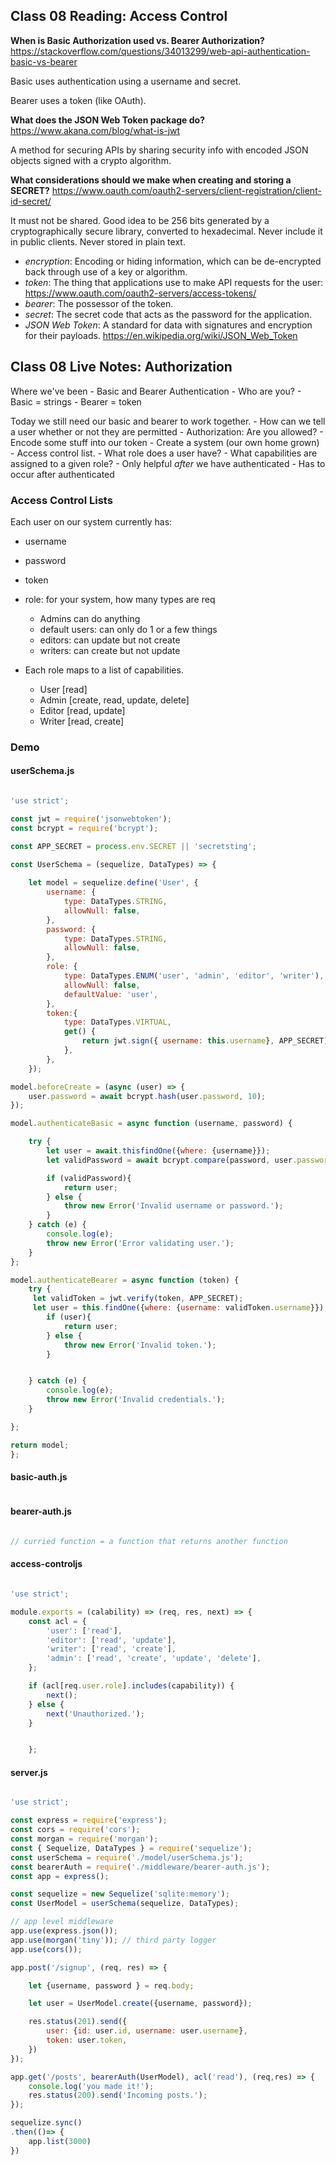 ## Class 08 Reading: Access Control

**When is Basic Authorization used vs. Bearer Authorization?** https://stackoverflow.com/questions/34013299/web-api-authentication-basic-vs-bearer

Basic uses authentication using a username and secret.

Bearer uses a token (like OAuth).

**What does the JSON Web Token package do?** https://www.akana.com/blog/what-is-jwt

A method for securing APIs by sharing security info with encoded JSON objects signed with a crypto algorithm.

**What considerations should we make when creating and storing a SECRET?** https://www.oauth.com/oauth2-servers/client-registration/client-id-secret/

It must not be shared. Good idea to be 256 bits generated by a cryptographically secure library, converted to hexadecimal. Never include it in public clients. Never stored in plain text.

- *encryption*: Encoding or hiding information, which can be de-encrypted back through use of a key or algorithm.
- *token*: The thing that applications use to make API requests for the user: https://www.oauth.com/oauth2-servers/access-tokens/
- *bearer*: The possessor of the token.
- *secret*: The secret code that acts as the password for the application.
- *JSON Web Token*: A standard for data with signatures and encryption for their payloads. https://en.wikipedia.org/wiki/JSON_Web_Token

## Class 08 Live Notes: Authorization

Where we've been
    - Basic and Bearer Authentication
        - Who are you?
        - Basic = strings
        - Bearer = token

Today we still need our basic and bearer to work together.
    - How can we tell a user whether or not they are permitted
    - Authorization: Are you allowed?
    - Encode some stuff into our token
    - Create a system (our own home grown) - Access control list.
        - What role does a user have?
        - What capabilities are assigned to a given role?
    - Only helpful *after* we have authenticated
    - Has to occur after authenticated

### Access Control Lists

Each user on our system currently has:

- username
- password
- token
- role: for your system, how many types are req

    - Admins can do anything
    - default users: can only do 1 or a few things
    - editors: can update but not create
    - writers: can create but not update

- Each role maps to a list of capabilities.
    - User [read]
    - Admin [create, read, update, delete]
    - Editor [read, update]
    - Writer [read, create]

### Demo

#### userSchema.js

```js

'use strict';

const jwt = require('jsonwebtoken');
const bcrypt = require('bcrypt');

const APP_SECRET = process.env.SECRET || 'secretsting';

const UserSchema = (sequelize, DataTypes) => {
    
    let model = sequelize.define('User', {
        username: {
            type: DataTypes.STRING,
            allowNull: false,
        },
        password: {
            type: DataTypes.STRING,
            allowNull: false,
        },
        role: {
            type: DataTypes.ENUM('user', 'admin', 'editor', 'writer'),
            allowNull: false,
            defaultValue: 'user',
        },
        token:{
            type: DataTypes.VIRTUAL,
            get() {
                return jwt.sign({ username: this.username}, APP_SECRET)
            },
        },
    });

model.beforeCreate = (async (user) => {
    user.password = await bcrypt.hash(user.password, 10);
});

model.authenticateBasic = async function (username, password) {

    try {
        let user = await.thisfindOne({where: {username}});
        let validPassword = await bcrypt.compare(password, user.password);

        if (validPassword){
            return user;
        } else {
            throw new Error('Invalid username or password.');
        }
    } catch (e) {
        console.log(e);
        throw new Error('Error validating user.');
    }       
};

model.authenticateBearer = async function (token) {
    try {
     let validToken = jwt.verify(token, APP_SECRET);
     let user = this.findOne({where: {username: validToken.username}});
        if (user){
            return user;
        } else {
            throw new Error('Invalid token.');
        }


    } catch (e) {
        console.log(e);
        throw new Error('Invalid credentials.');
    }       

};

return model;
};

```

#### basic-auth.js

```js

```

#### bearer-auth.js

```js

// curried function = a function that returns another function

```

#### access-controljs

```js

'use strict';

module.exports = (calability) => (req, res, next) => {
    const acl = {
        'user': ['read'],
        'editor': ['read', 'update'],
        'writer': ['read', 'create'],
        'admin': ['read', 'create', 'update', 'delete'],
    };

    if (acl[req.user.role].includes(capability)) {
        next();
    } else {
        next('Unauthorized.');
    }


    };

```

#### server.js

```js

'use strict';

const express = require('express');
const cors = require('cors');
const morgan = require('morgan');
const { Sequelize, DataTypes } = require('sequelize');
const userSchema = require('./model/userSchema.js');
const bearerAuth = require('./middleware/bearer-auth.js');
const app = express();

const sequelize = new Sequelize('sqlite:memory');
const UserModel = userSchema(sequelize, DataTypes);

// app level middleware
app.use(express.json());
app.use(morgan('tiny')); // third party logger
app.use(cors());

app.post('/signup', (req, res) => {

    let {username, password } = req.body;

    let user = UserModel.create({username, password});

    res.status(201).send({
        user: {id: user.id, username: user.username},
        token: user.token,
    })
});

app.get('/posts', bearerAuth(UserModel), acl('read'), (req,res) => {
    console.log('you made it!');
    res.status(200).send('Incoming posts.');
});

sequelize.sync()
.then(()=> {
    app.list(3000)
})
```